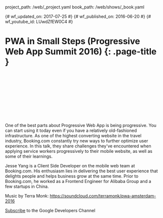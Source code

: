 project_path: /web/_project.yaml book_path: /web/shows/_book.yaml

{# wf_updated_on: 2017-07-25 #} {# wf_published_on: 2016-06-20 #} {# wf_youtube_id: LUwdZfEW0C4 #}

# PWA in Small Steps (Progressive Web App Summit 2016) {: .page-title }

<div class="video-wrapper">
  <iframe class="devsite-embedded-youtube-video" data-video-id="LUwdZfEW0C4"
          data-autohide="1" data-showinfo="0" frameborder="0" allowfullscreen>
  </iframe>
</div>

One of the best parts about Progressive Web App is being progressive. You can start using it today even if you have a relatively old-fashioned infrastructure. As one of the highest converting website in the travel industry, Booking.com constantly try new ways to further optimize user experience. In this talk, they share challenges they've encountered when applying service workers progressively to their mobile website, as well as some of their learnings.

Jesse Yang is a Client Side Developer on the mobile web team at Booking.com. His enthusiasm lies in delivering the best user experience that delights people and helps business grow at the same time. Prior to Booking.com, he worked as a Frontend Engineer for Alibaba Group and a few startups in China.

Music by Terra Monk: https://soundcloud.com/terramonk/pwa-amsterdam-2016

[Subscribe](https://goo.gl/LLLNvf) to the Google Developers Channel